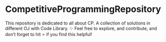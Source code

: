 # CompetitiveProgrammingRepository
This repository is dedicated to all about CP. A collection of solutions in different OJ with Code Library. ✨ Feel free to explore, and contribute, and don’t forget to hit ⭐ if you find this helpful!
